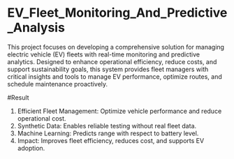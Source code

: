 # EV_Fleet_Monitoring_And_Predictive_Analysis
This project focuses on developing a comprehensive solution for managing electric vehicle (EV) fleets with real-time monitoring and predictive analytics. 
Designed to enhance operational efficiency, reduce costs, and support sustainability goals, this system provides fleet managers with critical insights and tools to manage EV performance, optimize routes, and schedule maintenance proactively.

#Result
1. Efficient Fleet Management: Optimize vehicle performance and reduce operational cost.
2. Synthetic Data: Enables reliable testing without real fleet data.
3. Machine Learning: Predicts range with respect to battery level.
4. Impact: Improves fleet efficiency, reduces cost, and supports EV adoption.
